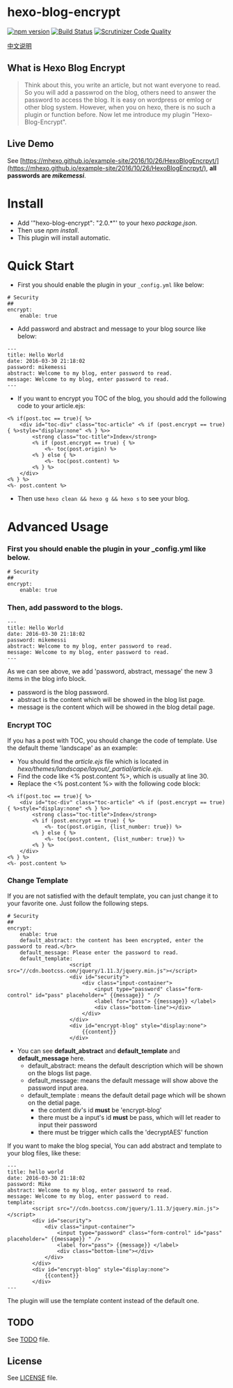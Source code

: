 # hexo-blog-encrypt

[![npm version](https://badge.fury.io/js/hexo-blog-encrypt.svg)](https://badge.fury.io/js/hexo-blog-encrypt)
[![Build Status](https://scrutinizer-ci.com/g/MikeCoder/hexo-blog-encrypt/badges/build.png?b=master)](https://scrutinizer-ci.com/g/MikeCoder/hexo-blog-encrypt/build-status/master)
[![Scrutinizer Code Quality](https://scrutinizer-ci.com/g/MikeCoder/hexo-blog-encrypt/badges/quality-score.png?b=master)](https://scrutinizer-ci.com/g/MikeCoder/hexo-blog-encrypt/?branch=master)

[中文说明](./ReadMe.zh.md)

## What is Hexo Blog Encrypt
> Think about this, you write an article, but not want everyone to read. So you will add a passwrod on the blog, others need to answer the password to access the blog.
> It is easy on wordpress or emlog or other blog system. However, when you on hexo, there is no such a plugin or function before.
> Now let me introduce my plugin "Hexo-Blog-Encrypt".

## Live Demo
See [https://mhexo.github.io/example-site/2016/10/26/HexoBlogEncrpyt/](https://mhexo.github.io/example-site/2016/10/26/HexoBlogEncrpyt/), **all passwords are *mikemessi***.

# Install
+ Add '"hexo-blog-encrypt": "2.0.\*"' to your hexo *package.json*.
+ Then use *npm install*.
+ This plugin will install automatic.

# Quick Start
+ First you should enable the plugin in your `_config.yml` like below:

```
# Security
##
encrypt:
    enable: true
```

+ Add password and abstract and message to your blog source like below:

```
---
title: Hello World
date: 2016-03-30 21:18:02
password: mikemessi
abstract: Welcome to my blog, enter password to read.
message: Welcome to my blog, enter password to read.
---
```

+ If you want to encrypt you TOC of the blog, you should add the following code to your article.ejs:

```
<% if(post.toc == true){ %>
    <div id="toc-div" class="toc-article" <% if (post.encrypt == true) { %>style="display:none" <% } %>>
        <strong class="toc-title">Index</strong>
        <% if (post.encrypt == true) { %>
            <%- toc(post.origin) %>
        <% } else { %>
            <%- toc(post.content) %>
        <% } %>
    </div>
<% } %>
<%- post.content %>
```

+ Then use `hexo clean && hexo g && hexo s` to see your blog.

# Advanced Usage

### First you should enable the plugin in your _config.yml like below.
```
# Security
##
encrypt:
    enable: true
```

### Then, add password to the blogs.

```
---
title: Hello World
date: 2016-03-30 21:18:02
password: mikemessi
abstract: Welcome to my blog, enter password to read.
message: Welcome to my blog, enter password to read.
---
```
As we can see above, we add 'password, abstract, message' the new 3 items in the blog info block.
+ password is the blog password.
+ abstract is the content which will be showed in the blog list page.
+ message is the content which will be showed in the blog detail page.

### Encrypt TOC

If you has a post with TOC, you should change the code of template. Use the default theme 'landscape' as an example:

+ You should find the *article.ejs* file which is located in *hexo/themes/landscape/layout/_partial/article.ejs*.
+ Find the code like <% post.content %>, which is usually at line 30.
+ Replace the <% post.content %> with the following code block:
```
<% if(post.toc == true){ %>
    <div id="toc-div" class="toc-article" <% if (post.encrypt == true) { %>style="display:none" <% } %>>
        <strong class="toc-title">Index</strong>
        <% if (post.encrypt == true) { %>
            <%- toc(post.origin, {list_number: true}) %>
        <% } else { %>
            <%- toc(post.content, {list_number: true}) %>
        <% } %>
    </div>
<% } %>
<%- post.content %>
```

### Change Template

If you are not satisfied with the default template, you can just change it to your favorite one. Just follow the following steps.

```
# Security
##
encrypt:
    enable: true
    default_abstract: the content has been encrypted, enter the password to read.</br>
    default_message: Please enter the password to read.
    default_template:
                    <script src="//cdn.bootcss.com/jquery/1.11.3/jquery.min.js"></script>
                    <div id="security">
                        <div class="input-container">
                            <input type="password" class="form-control" id="pass" placeholder=" {{message}} " />
                            <label for="pass"> {{message}} </label>
                            <div class="bottom-line"></div>
                        </div>
                    </div>
                    <div id="encrypt-blog" style="display:none">
                        {{content}}
                    </div>
```

+ You can see **default_abstract** and **default_template** and **default_message** here.
    + default_abstract: means the default description which will be shown on the blogs list page.
    + default_message: means the default message will show above the password input area.
    + default_template : means the default detail page which will be shown on the detial page.
        + the content div's id **must** be 'encrypt-blog'
        + there must be a input's id **must** be pass, which will let reader to input their password
        + there must be trigger which calls the 'decryptAES' function

If you want to make the blog special, You can add abstract and template to your blog files, like these:
```
---
title: hello world
date: 2016-03-30 21:18:02
password: Mike
abstract: Welcome to my blog, enter password to read.
message: Welcome to my blog, enter password to read.
template:
        <script src="//cdn.bootcss.com/jquery/1.11.3/jquery.min.js"></script>
        <div id="security">
            <div class="input-container">
                <input type="password" class="form-control" id="pass" placeholder=" {{message}} " />
                <label for="pass"> {{message}} </label>
                <div class="bottom-line"></div>
            </div>
        </div>
        <div id="encrypt-blog" style="display:none">
            {{content}}
        </div>
---
```

The plugin will use the template content instead of the default one.

## TODO
See [TODO](./TODO.md) file.

## License
See [LICENSE](./LICENSE) file.
